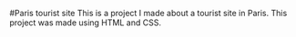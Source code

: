 #Paris tourist site
This is a project I made about a tourist site in Paris. This project was made using HTML and CSS.
